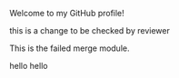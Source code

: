 Welcome to my GitHub profile!

this is a change to be checked by reviewer

This is the failed merge module.

hello hello
